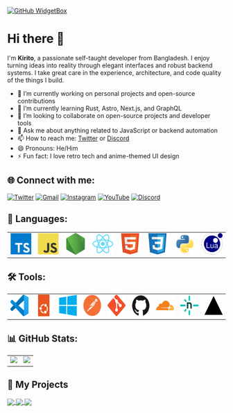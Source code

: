 [![GitHub WidgetBox](https://github-widgetbox.vercel.app/api/profile?username=itzgangster&data=followers,repositories,stars,commits&theme=radical)](https://github.com/itzgangster)

# Hi there 👋

I'm **Kirito**, a passionate self-taught developer from Bangladesh. I enjoy turning ideas into reality through elegant interfaces and robust backend systems. I take great care in the experience, architecture, and code quality of the things I build.

- 🔭 I’m currently working on personal projects and open-source contributions
- 🌱 I’m currently learning Rust, Astro, Next.js, and GraphQL
- 👯 I’m looking to collaborate on open-source projects and developer tools
- 💬 Ask me about anything related to JavaScript or backend automation
- 📫 How to reach me: [Twitter](https://twitter.com/itzgangster) or [Discord](https://discord.com/users/223237472195182592)
- 😄 Pronouns: He/Him
- ⚡ Fun fact: I love retro tech and anime-themed UI design

## 🌐 Connect with me:

[![Twitter](https://img.shields.io/badge/Twitter-%231DA1F2.svg?style=for-the-badge&logo=Twitter&logoColor=white)](https://twitter.com/kirito_ly)
[![Gmail](https://img.shields.io/badge/%20-Send%20Mail-black?color=14171A&labelColor=ef5350&logo=gmail&logoColor=ffffff&style=for-the-badge)](mailto:kirito@devmail.com)
[![Instagram](https://img.shields.io/badge/Instagram-%23E4405F.svg?style=for-the-badge&logo=Instagram&logoColor=white)](https://www.instagram.com/kirito.ly/)
[![YouTube](https://img.shields.io/badge/YouTube-%23FF0000.svg?style=for-the-badge&logo=YouTube&logoColor=white)](https://www.youtube.com/@kirito.ly)
[![Discord](https://img.shields.io/badge/Discord-%235865F2.svg?style=for-the-badge&logo=discord&logoColor=white)](https://discord.gg/kirito_ly)

## 🧠 Languages:

<table width="100%" align="center">
 <tr>
  <td align="center">
    <img alt="TypeScript" src="https://raw.githubusercontent.com/devicons/devicon/master/icons/typescript/typescript-original.svg" width="50" height="50" />
  </td>
  <td align="center">
    <img alt="JavaScript" src="https://raw.githubusercontent.com/devicons/devicon/master/icons/javascript/javascript-original.svg" width="50" height="50" />
  </td>
  <td align="center">
    <img alt="Node.js" src="https://raw.githubusercontent.com/devicons/devicon/master/icons/nodejs/nodejs-original.svg" width="50" height="50" />
  </td>
  <td align="center">
    <img alt="React" src="https://raw.githubusercontent.com/devicons/devicon/master/icons/react/react-original.svg" width="50" height="50" />
  </td>
  <td align="center">
    <img alt="HTML5" src="https://raw.githubusercontent.com/devicons/devicon/master/icons/html5/html5-original.svg" width="50" height="50" />
  </td>
  <td align="center">
    <img alt="CSS3" src="https://raw.githubusercontent.com/devicons/devicon/master/icons/css3/css3-original.svg" width="50" height="50" />
  </td>
  <td align="center">
    <img alt="Python" src="https://raw.githubusercontent.com/devicons/devicon/master/icons/python/python-original.svg" width="50" height="50" />
  </td>
  <td align="center">
    <img alt="Lua" src="https://raw.githubusercontent.com/devicons/devicon/master/icons/lua/lua-original.svg" width="50" height="50" />
  </td>
 </tr>
</table>

## 🛠️ Tools:

<table width="100%" align="center">
  <tr>
    <td align="center">
      <img alt="Visual Studio Code" src="https://raw.githubusercontent.com/devicons/devicon/master/icons/vscode/vscode-original.svg" width="50" height="50" />
    </td>
    <td align="center">
      <img alt="Ubuntu" src="https://raw.githubusercontent.com/devicons/devicon/master/icons/ubuntu/ubuntu-plain.svg" width="50" height="50" />
    </td>
    <td align="center">
      <img alt="Windows" src="https://raw.githubusercontent.com/devicons/devicon/master/icons/windows8/windows8-original.svg" width="50" height="50" />
    </td>
    <td align="center">
      <img alt="Postman" src="https://raw.githubusercontent.com/devicons/devicon/master/icons/postman/postman-original.svg" width="50" height="50" />
    </td>
    <td align="center">
      <img alt="Git" src="https://raw.githubusercontent.com/devicons/devicon/master/icons/git/git-original.svg" width="50" height="50" />
    </td>
    <td align="center">
      <img alt="GitHub" src="https://raw.githubusercontent.com/devicons/devicon/master/icons/github/github-original.svg" width="50" height="50" />
    </td>
    <td align="center">
      <img alt="Cloudflare" src="https://raw.githubusercontent.com/devicons/devicon/master/icons/cloudflare/cloudflare-original.svg" width="50" height="50" />
    </td>
    <td align="center">
      <img alt="Netlify" src="https://raw.githubusercontent.com/devicons/devicon/master/icons/netlify/netlify-original.svg" width="50" height="50" />
    </td>
    <td align="center">
      <img alt="Vercel" src="https://raw.githubusercontent.com/devicons/devicon/master/icons/vercel/vercel-original.svg" width="50" height="50" />
    </td>
  </tr>
</table>

## 📊 GitHub Stats:

<table align="center" width="100%">
  <tr>
    <td align="center">
      <img src="https://github-readme-stats.vercel.app/api/top-langs/?username=kirito-ly&theme=radical&layout=compact" />
    </td>
    <td align="center">
      <img src="https://github-readme-stats.vercel.app/api?username=kirito-ly&theme=radical&show_icons=true&count_private=true&hide=issues" />
    </td>
  </tr>
</table>

## 🚀 My Projects

<a href="https://github.com/kirito-ly/LYKS-GUI-V.0-b-ta">
  <img align="center" src="https://github-readme-stats.vercel.app/api/pin/?username=kirito-ly&theme=react&repo=LYKS-GUI-V.0-b-ta" />
</a>
<a href="https://github.com/kirito-ly/Owl-Grabber">
  <img align="center" src="https://github-readme-stats.vercel.app/api/pin/?username=kirito-ly&theme=react&repo=Owl-Grabber" />
</a>
<a href="https://github.com/kirito-ly/Owl-Grabber-Main">
  <img align="center" src="https://github-readme-stats.vercel.app/api/pin/?username=kirito-ly&theme=react&repo=Owl-Grabber-Main" />
</a>
